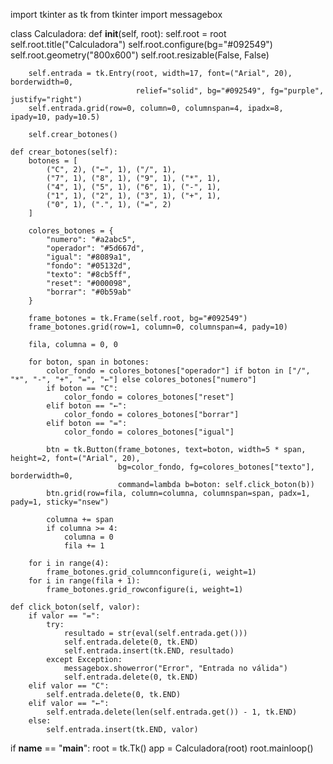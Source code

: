 import tkinter as tk
from tkinter import messagebox


class Calculadora:
    def __init__(self, root):
        self.root = root
        self.root.title("Calculadora")
        self.root.configure(bg="#092549")
        self.root.geometry("800x600")
        self.root.resizable(False, False)

        self.entrada = tk.Entry(root, width=17, font=("Arial", 20), borderwidth=0,
                                relief="solid", bg="#092549", fg="purple", justify="right")
        self.entrada.grid(row=0, column=0, columnspan=4, ipadx=8, ipady=10, pady=10.5)

        self.crear_botones()

    def crear_botones(self):
        botones = [
            ("C", 2), ("←", 1), ("/", 1),
            ("7", 1), ("8", 1), ("9", 1), ("*", 1),
            ("4", 1), ("5", 1), ("6", 1), ("-", 1),
            ("1", 1), ("2", 1), ("3", 1), ("+", 1),
            ("0", 1), (".", 1), ("=", 2)
        ]

        colores_botones = {
            "numero": "#a2abc5",
            "operador": "#5d667d",
            "igual": "#8089a1",
            "fondo": "#05132d",
            "texto": "#8cb5ff",
            "reset": "#000098",
            "borrar": "#0b59ab"
        }

        frame_botones = tk.Frame(self.root, bg="#092549")
        frame_botones.grid(row=1, column=0, columnspan=4, pady=10)

        fila, columna = 0, 0

        for boton, span in botones:
            color_fondo = colores_botones["operador"] if boton in ["/", "*", "-", "+", "=", "←"] else colores_botones["numero"]
            if boton == "C":
                color_fondo = colores_botones["reset"]
            elif boton == "←":
                color_fondo = colores_botones["borrar"]
            elif boton == "=":
                color_fondo = colores_botones["igual"]

            btn = tk.Button(frame_botones, text=boton, width=5 * span, height=2, font=("Arial", 20),
                            bg=color_fondo, fg=colores_botones["texto"], borderwidth=0,
                            command=lambda b=boton: self.click_boton(b))
            btn.grid(row=fila, column=columna, columnspan=span, padx=1, pady=1, sticky="nsew")

            columna += span
            if columna >= 4:
                columna = 0
                fila += 1

        for i in range(4):
            frame_botones.grid_columnconfigure(i, weight=1)
        for i in range(fila + 1):
            frame_botones.grid_rowconfigure(i, weight=1)

    def click_boton(self, valor):
        if valor == "=":
            try:
                resultado = str(eval(self.entrada.get()))
                self.entrada.delete(0, tk.END)
                self.entrada.insert(tk.END, resultado)
            except Exception:
                messagebox.showerror("Error", "Entrada no válida")
                self.entrada.delete(0, tk.END)
        elif valor == "C":
            self.entrada.delete(0, tk.END)
        elif valor == "←":
            self.entrada.delete(len(self.entrada.get()) - 1, tk.END)
        else:
            self.entrada.insert(tk.END, valor)


if __name__ == "__main__":
    root = tk.Tk()
    app = Calculadora(root)
    root.mainloop()
